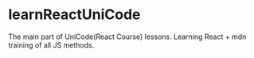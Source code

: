 # learnReactUniCode
The main part of UniCode(React Course) lessons. Learning React + mdn training of all JS methods.
